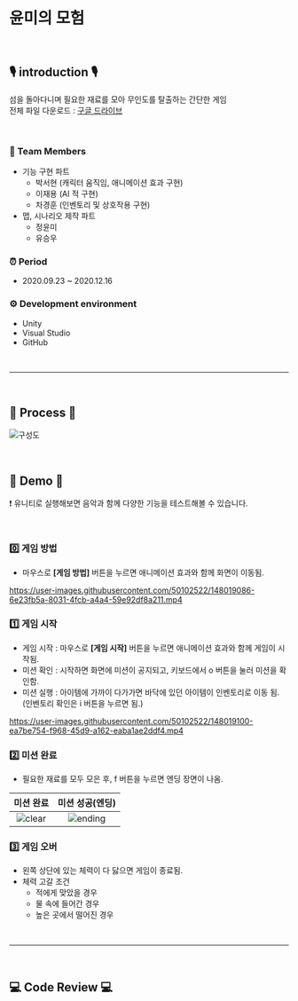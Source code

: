 # 윤미의 모험


<br>

## 🎙 introduction 🎙
섬을 돌아다니며 필요한 재료를 모아 무인도를 탈출하는 간단한 게임     
전체 파일 다운로드 : [구글 드라이브](https://drive.google.com/file/d/1ZbhW-PeTdEkoShdpjUIvcBCEDGx-LYBi/view?usp=sharing)


<br>

### 👤 Team Members
* 기능 구현 파트
  * 박서현 (캐릭터 움직임, 애니메이션 효과 구현)
  * 이재용 (AI 적 구현)
  * 차경훈 (인벤토리 및 상호작용 구현)      
* 맵, 시나리오 제작 파트
  * 정윤미
  * 유승우

### ⏰ Period     
* 2020.09.23 ~ 2020.12.16         

### ⚙️ Development environment
* Unity
* Visual Studio
* GitHub


<br>

---------------------------------------------------------------------

<br>

## 📝 Process 📝
![구성도](https://user-images.githubusercontent.com/50102522/147957155-b94acb9c-4a74-4cf0-9b7b-4d02cbafb408.png)

<br>

## 🎥 Demo 🎥
❗️ 유니티로 실행해보면 음악과 함께 다양한 기능을 테스트해볼 수 있습니다.

<br>

### 0️⃣ 게임 방법      
- 마우스로 **[게임 방법]** 버튼을 누르면 애니메이션 효과와 함께 화면이 이동됨.  

https://user-images.githubusercontent.com/50102522/148019086-6e23fb5a-8031-4fcb-a4a4-59e92df8a211.mp4


### 1️⃣ 게임 시작     
- 게임 시작 : 마우스로 **[게임 시작]** 버튼을 누르면 애니메이션 효과와 함께 게임이 시작됨.   
- 미션 확인 : 시작하면 화면에 미션이 공지되고, 키보드에서 o 버튼을 눌러 미션을 확인함.
- 미션 실행 : 아이템에 가까이 다가가면 바닥에 있던 아이템이 인벤토리로 이동 됨. (인벤토리 확인은 i 버튼을 누르면 됨.)

https://user-images.githubusercontent.com/50102522/148019100-ea7be754-f968-45d9-a162-eaba1ae2ddf4.mp4

### 2️⃣ 미션 완료
- 필요한 재료를 모두 모은 후, f 버튼을 누르면 엔딩 장면이 나옴.

|미션 완료|미션 성공(엔딩)|
|:--:|:--:|
|![clear](https://user-images.githubusercontent.com/50102522/148020475-14b826d1-a2d8-4f8a-95da-74c38702b647.png)|![ending](https://user-images.githubusercontent.com/50102522/148020485-afc2ddbd-4049-4637-b48c-201f2de1766a.png)|


### 3️⃣ 게임 오버
- 왼쪽 상단에 있는 체력이 다 닳으면 게임이 종료됨.
- 체력 고갈 조건
  - 적에게 맞았을 경우
  - 물 속에 들어간 경우
  - 높은 곳에서 떨어진 경우



<br>

---------------------------------------------------------------------

<br>

## 💻 Code Review 💻

